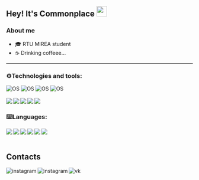 ## Hey! It's Commonplace <img src = "https://raw.githubusercontent.com/MartinHeinz/MartinHeinz/master/wave.gif" width = "28" height = "28">

### About me
- 🎓 RTU MIREA student
- ☕ Drinking coffeee...

---

### ⚙️Technologies and tools:

![OS](https://img.shields.io/badge/-Windows%20-informational?style=flat&logo=windows)
![OS](https://img.shields.io/badge/Android%20-informational?style=flat&logo=android)
![OS](https://img.shields.io/badge/MacOS%20-informational?style=flat&logo=macos)
![OS](https://img.shields.io/badge/IOS%20-informational?style=flat&logo=ios)
<br/>
<br/>
<img align="left" src="https://img.icons8.com/color/35/000000/visual-studio-code-2019.png"/>
<img align="left" src="https://img.icons8.com/color/35/000000/git.png"/>
<img align="left" src="https://img.icons8.com/color/35/000000/firebase.png"/>
<img align="left" src="https://img.icons8.com/color/35/000000/react-native.png"/>
<img align="left" src="https://img.icons8.com/color/35/000000/nodejs.png"/>
<br/>

### ⌨️Languages:

<img align="left" src="https://img.icons8.com/color/25/000000/c-plus-plus-logo.png"/>
<img align="left" src="https://img.icons8.com/color/25/null/java-coffee-cup-logo--v1.png"/>
<img align="left" src="https://img.icons8.com/color/25/000000/python--v1.png"/>
<img align="left" src="https://img.icons8.com/color/25/000000/javascript--v1.png"/>
<img align="left" src="https://img.icons8.com/color/25/000000/html-5--v1.png"/>
<img align="left" src="https://img.icons8.com/color/25/000000/css3.png"/>
<br/>
<br/>

## Contacts

<!-- Instagram -->
[<img align="left" alt="instagram" src="https://img.shields.io/badge/-Instagram-black?style=for-the-badge&logo=instagram"/>][instagram]
<!-- Telegram -->
[<img align="left" alt="instagram" src="https://img.shields.io/badge/-telegram-black?style=for-the-badge&logo=telegram"/>][telegram]
<!-- VK -->
[<img align="left" alt="vk" src="https://img.shields.io/badge/-vk-black?style=for-the-badge&logo=vk"/>][vk]

<br />
<br />

[instagram]: https://www.instagram.com/commonplacefake/?hl=ru
[telegram]: https://t.me/Phtmct
[vk]: https://vk.com/tail753
